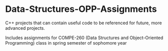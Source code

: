 # Data-Structures-OPP-Assignments
C++ projects that can contain useful code to be referenced for future, more advanced projects.

Includes assignments for COMPE-260 (Data Structures and Object-Oriented Programming) class in spring semester of sophomore year

